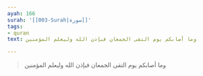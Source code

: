 ```yaml
---
ayah: 166
surah: '[[003-Surah|سورة]]'
tags:
- quran
text: وما أصابكم يوم التقى الجمعان فبإذن الله وليعلم المؤمنين

---
```

> وما أصابكم يوم التقى الجمعان فبإذن الله وليعلم المؤمنين
